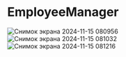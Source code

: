 ﻿# EmployeeManager
 ![Снимок экрана 2024-11-15 080956](https://github.com/user-attachments/assets/4142379e-3806-4ee0-a1c8-14661bae0bb3)
 ![Снимок экрана 2024-11-15 081032](https://github.com/user-attachments/assets/e4fd9be6-b8a2-4f47-80f0-6e4e2bf82e2e)
![Снимок экрана 2024-11-15 081216](https://github.com/user-attachments/assets/0a2a9ea5-4526-4926-931a-a439ecdc33c6)


 
